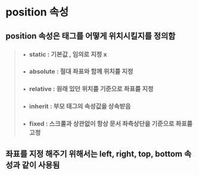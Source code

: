 # __position__ 속성

## position 속성은 태그를 어떻게 위치시킬지를 정의함

>- ### __static__ : 기본값 , __임의로 지정 x__
>- ### __absolute__ : 절대 좌표와 함께 위치를 지정
>- ### __relative__ : 원래 있던 위치를 기준으로 좌표를 지정
>- ### __inherit__ : 부모 태그의 속성값을 상속받음
>- ### __fixed__ : 스크롤과 상관없이 항상 문서 좌측상단을 기준으로 좌표를 고정

## 좌표를 지정 해주기 위해서는 __left__, __right__, __top__, __bottom__ 속성과 같이 사용됨